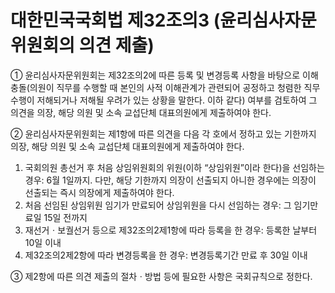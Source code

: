 # 대한민국국회법 제32조의3 (윤리심사자문위원회의 의견 제출)

① 윤리심사자문위원회는 제32조의2에 따른 등록 및 변경등록 사항을 바탕으로 이해충돌(의원이 직무를 수행할 때 본인의 사적 이해관계가 관련되어 공정하고 청렴한 직무수행이 저해되거나 저해될 우려가 있는 상황을 말한다. 이하 같다) 여부를 검토하여 그 의견을 의장, 해당 의원 및 소속 교섭단체 대표의원에게 제출하여야 한다.

② 윤리심사자문위원회는 제1항에 따른 의견을 다음 각 호에서 정하고 있는 기한까지 의장, 해당 의원 및 소속 교섭단체 대표의원에게 제출하여야 한다.
1. 국회의원 총선거 후 처음 상임위원회의 위원(이하 “상임위원”이라 한다)을 선임하는 경우: 6월 1일까지. 다만, 해당 기한까지 의장이 선출되지 아니한 경우에는 의장이 선출되는 즉시 의장에게 제출하여야 한다.
2. 처음 선임된 상임위원 임기가 만료되어 상임위원을 다시 선임하는 경우: 그 임기만료일 15일 전까지
3. 재선거ㆍ보궐선거 등으로 제32조의2제1항에 따라 등록을 한 경우: 등록한 날부터 10일 이내
4. 제32조의2제2항에 따라 변경등록을 한 경우: 변경등록기간 만료 후 30일 이내

③ 제2항에 따른 의견 제출의 절차ㆍ방법 등에 필요한 사항은 국회규칙으로 정한다.
